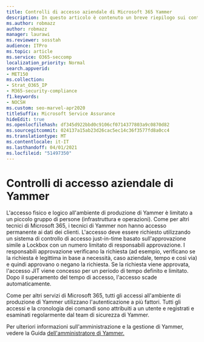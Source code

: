 ```yaml
---
title: Controlli di accesso aziendale di Microsoft 365 Yammer
description: In questo articolo è contenuto un breve riepilogo sui controlli di accesso a Yammer Enterprise nell'ambiente di produzione.
ms.author: robmazz
author: robmazz
manager: laurawi
ms.reviewer: sosstah
audience: ITPro
ms.topic: article
ms.service: O365-seccomp
localization_priority: Normal
search.appverid:
- MET150
ms.collection:
- Strat_O365_IP
- M365-security-compliance
f1.keywords:
- NOCSH
ms.custom: seo-marvel-apr2020
titleSuffix: Microsoft Service Assurance
hideEdit: true
ms.openlocfilehash: df345d922bbd0c9106cf0714377803a9c0870d82
ms.sourcegitcommit: 024137a15ab23d26cac5ec14c36f3577fd8a0cc4
ms.translationtype: MT
ms.contentlocale: it-IT
ms.lasthandoff: 04/01/2021
ms.locfileid: "51497350"
---
```

# <a name="yammer-enterprise-access-controls"></a>Controlli di accesso aziendale di Yammer 

L'accesso fisico e logico all'ambiente di produzione di Yammer è limitato a un piccolo gruppo di persone (infrastruttura e operazioni). Come per altri tecnici di Microsoft 365, i tecnici di Yammer non hanno accesso permanente ai dati dei clienti. L'accesso deve essere richiesto utilizzando un sistema di controllo di accesso just-in-time basato sull'approvazione simile a Lockbox con un numero limitato di responsabili approvazione. I responsabili approvazione verificano la richiesta (ad esempio, verificano se la richiesta è legittima in base a necessità, caso aziendale, tempo e così via) e quindi approvano o negano la richiesta. Se la richiesta viene approvata, l'accesso JIT viene concesso per un periodo di tempo definito e limitato. Dopo il superamento del tempo di accesso, l'accesso scade automaticamente.

Come per altri servizi di Microsoft 365, tutti gli accessi all'ambiente di produzione di Yammer utilizzano l'autenticazione a più fattori. Tutti gli accessi e la cronologia dei comandi sono attribuiti a un utente e registrati e esaminati regolarmente dal team di sicurezza di Yammer.

Per ulteriori informazioni sull'amministrazione e la gestione di Yammer, vedere la Guida [dell'amministratore di Yammer.](/yammer/yammer-landing-page)